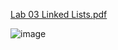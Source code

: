[Lab 03 Linked Lists.pdf](https://github.com/user-attachments/files/16921869/Lab.03.Linked.Lists.pdf)






![image](https://github.com/user-attachments/assets/add96621-929e-4797-8212-cd8250a097b0)

